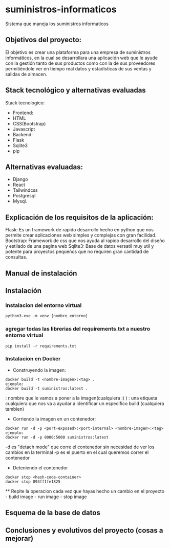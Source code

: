 # suministros-informaticos
Sistema que maneja los suministros informaticos


## Objetivos del proyecto:

El objetivo es crear una plataforma para una empresa de suministros informáticos, en la cual se
desarrollara una aplicación web que le ayude con la gestión tanto de sus productos como con la de sus
proveedores permitiéndole ver en tiempo real datos y estadísticas de sus ventas y salidas de almacen.

## Stack tecnológico y alternativas evaluadas

Stack tecnologico:
- Frontend:
- HTML
- CSS(Bootstrap)
- Javascript
- Backend:
- Flask
- Sqlite3
- pip

## Alternativas evaluadas:
- Django
- React
- Tailwindcss
- Postgresql
- Mysql.

## Explicación de los requisitos de la aplicación:

Flask: Es un framework de rapido desarrollo hecho en python que nos permite crear aplicaciones web
simples y complejas con gran facilidad.
Bootstrap: Framework de css que nos ayuda al rapido desarrollo del diseño y estilado de una pagina web
Sqlite3: Base de datos versatil muy util y potente para proyectos pequeños que no requiren gran cantidad
de consultas.

## Manual de instalación


## Instalación

### Instalacion del entorno virtual

```
python3.exe -m venv [nombre_entorno]

```

### agregar todas las librerias del requirements.txt a nuestro entorno virtual

```
pip install -r requirements.txt
```
### Instalacion en Docker

- Construyendo la imagen: 
```
docker build -t <nombre-imagen>:<tag> .
ejemplo:
docker build -t suministros:latest .
```
<nombre-imagen> : nombre que le vamos a poner a la imagen(cualquiera :) )
<tag>: una etiqueta cualquiera que nos va a ayudar a identificar un especifico build (cualquiera tambien)

- Corriendo la imagen en un contenedor:

```
docker run -d -p <port-exposed>:<port-internal> <nombre-imagen>:<tag>
ejemplo:
docker run -d -p 8000:5000 suministros:latest
```
-d es "detach mode" que corre el contenedor sin necesidad de ver los cambios en la terminal
-p es el puerto en el cual queremos correr el contenedor

- Deteniendo el contenedor

```
docker stop <hash-code-container>
docker stop 893ff1fe1825
```

** Repite la operacion cada vez que hayas hecho un cambio en el proyecto
	- build image
	- run image 
	- stop image 

## Esquema de la base de datos




## Conclusiones y evolutivos del proyecto (cosas a mejorar)


